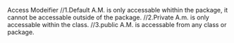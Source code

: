 Access Modeifier
//1.Default A.M.
    is only accessable whithin the package, it cannot be accessable outside of the package.
//2.Private A.m.
    is only accessable within the class.
//3.public A.M.
    is accessable from any class or package. 